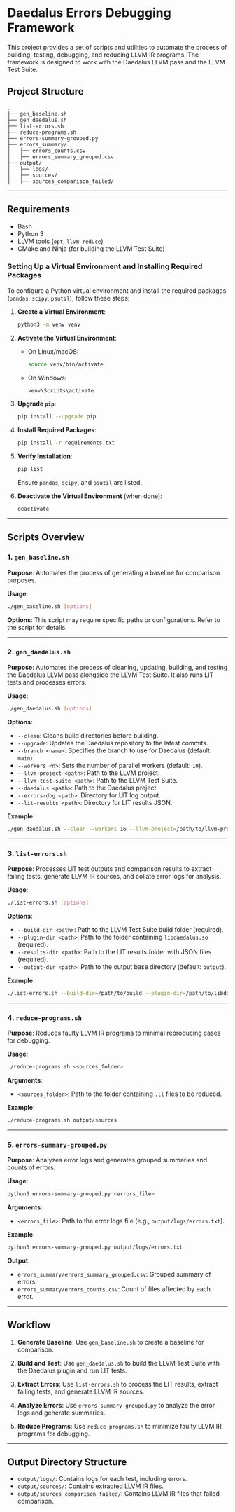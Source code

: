 # Daedalus Errors Debugging Framework

This project provides a set of scripts and utilities to automate the process of building, testing, debugging, and reducing LLVM IR programs. The framework is designed to work with the Daedalus LLVM pass and the LLVM Test Suite.

## Project Structure

```
.
├── gen_baseline.sh
├── gen_daedalus.sh
├── list-errors.sh
├── reduce-programs.sh
├── errors-summary-grouped.py
├── errors_summary/
│   ├── errors_counts.csv
│   ├── errors_summary_grouped.csv
├── output/
│   ├── logs/
│   ├── sources/
│   ├── sources_comparison_failed/
```

---

## Requirements

- Bash
- Python 3
- LLVM tools (`opt`, `llvm-reduce`)
- CMake and Ninja (for building the LLVM Test Suite)

### Setting Up a Virtual Environment and Installing Required Packages

To configure a Python virtual environment and install the required packages (`pandas`, `scipy`, `psutil`), follow these steps:

1. **Create a Virtual Environment**:
   ```bash
   python3 -m venv venv
   ```

2. **Activate the Virtual Environment**:
   - On Linux/macOS:
     ```bash
     source venv/bin/activate
     ```
   - On Windows:
     ```bash
     venv\Scripts\activate
     ```

3. **Upgrade `pip`**:
   ```bash
   pip install --upgrade pip
   ```

4. **Install Required Packages**:
   ```bash
   pip install -r requirements.txt
   ```

5. **Verify Installation**:
   ```bash
   pip list
   ```

   Ensure `pandas`, `scipy`, and `psutil` are listed.

6. **Deactivate the Virtual Environment** (when done):
   ```bash
   deactivate
   ```

---

## Scripts Overview

### 1. `gen_baseline.sh`

**Purpose**: Automates the process of generating a baseline for comparison purposes.

**Usage**:
```bash
./gen_baseline.sh [options]
```

**Options**: This script may require specific paths or configurations. Refer to the script for details.

---

### 2. `gen_daedalus.sh`

**Purpose**: Automates the process of cleaning, updating, building, and testing the Daedalus LLVM pass alongside the LLVM Test Suite. It also runs LIT tests and processes errors.

**Usage**:
```bash
./gen_daedalus.sh [options]
```

**Options**:
- `--clean`: Cleans build directories before building.
- `--upgrade`: Updates the Daedalus repository to the latest commits.
- `--branch <name>`: Specifies the branch to use for Daedalus (default: `main`).
- `--workers <n>`: Sets the number of parallel workers (default: `10`).
- `--llvm-project <path>`: Path to the LLVM project.
- `--llvm-test-suite <path>`: Path to the LLVM Test Suite.
- `--daedalus <path>`: Path to the Daedalus project.
- `--errors-dbg <path>`: Directory for LIT log output.
- `--lit-results <path>`: Directory for LIT results JSON.

**Example**:
```bash
./gen_daedalus.sh --clean --workers 16 --llvm-project=/path/to/llvm-project --llvm-test-suite=/path/to/llvm-test-suite
```

---

### 3. `list-errors.sh`

**Purpose**: Processes LIT test outputs and comparison results to extract failing tests, generate LLVM IR sources, and collate error logs for analysis.

**Usage**:
```bash
./list-errors.sh [options]
```

**Options**:
- `--build-dir <path>`: Path to the LLVM Test Suite build folder (required).
- `--plugin-dir <path>`: Path to the folder containing `libdaedalus.so` (required).
- `--results-dir <path>`: Path to the LIT results folder with JSON files (required).
- `--output-dir <path>`: Path to the output base directory (default: `output`).

**Example**:
```bash
./list-errors.sh --build-dir=/path/to/build --plugin-dir=/path/to/libdaedalus --results-dir=/path/to/lit-results --output-dir=/path/to/output
```

---

### 4. `reduce-programs.sh`

**Purpose**: Reduces faulty LLVM IR programs to minimal reproducing cases for debugging.

**Usage**:
```bash
./reduce-programs.sh <sources_folder>
```

**Arguments**:
- `<sources_folder>`: Path to the folder containing `.ll` files to be reduced.

**Example**:
```bash
./reduce-programs.sh output/sources
```

---

### 5. `errors-summary-grouped.py`

**Purpose**: Analyzes error logs and generates grouped summaries and counts of errors.

**Usage**:
```bash
python3 errors-summary-grouped.py <errors_file>
```

**Arguments**:
- `<errors_file>`: Path to the error logs file (e.g., `output/logs/errors.txt`).

**Example**:
```bash
python3 errors-summary-grouped.py output/logs/errors.txt
```

**Output**:
- `errors_summary/errors_summary_grouped.csv`: Grouped summary of errors.
- `errors_summary/errors_counts.csv`: Count of files affected by each error.

---

## Workflow

1. **Generate Baseline**:
   Use `gen_baseline.sh` to create a baseline for comparison.

2. **Build and Test**:
   Use `gen_daedalus.sh` to build the LLVM Test Suite with the Daedalus plugin and run LIT tests.

3. **Extract Errors**:
   Use `list-errors.sh` to process the LIT results, extract failing tests, and generate LLVM IR sources.

4. **Analyze Errors**:
   Use `errors-summary-grouped.py` to analyze the error logs and generate summaries.

5. **Reduce Programs**:
   Use `reduce-programs.sh` to minimize faulty LLVM IR programs for debugging.

---

## Output Directory Structure

- `output/logs/`: Contains logs for each test, including errors.
- `output/sources/`: Contains extracted LLVM IR files.
- `output/sources_comparison_failed/`: Contains LLVM IR files that failed comparison.

